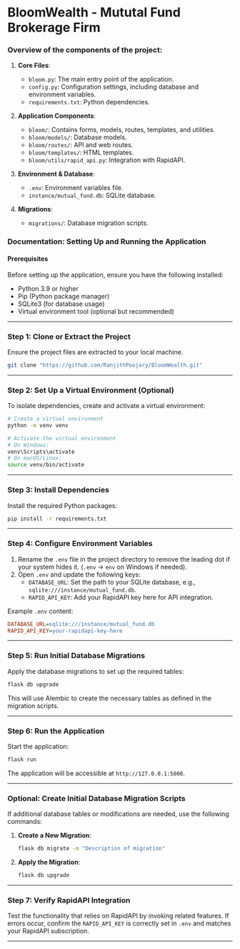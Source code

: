 # BloomWealth - Mututal Fund Brokerage Firm

### Overview of the components of the project:

1. **Core Files**:
   - `bloom.py`: The main entry point of the application.
   - `config.py`: Configuration settings, including database and environment variables.
   - `requirements.txt`: Python dependencies.

2. **Application Components**:
   - `bloom/`: Contains forms, models, routes, templates, and utilities.
   - `bloom/models/`: Database models.
   - `bloom/routes/`: API and web routes.
   - `bloom/templates/`: HTML templates.
   - `bloom/utils/rapid_api.py`: Integration with RapidAPI.

3. **Environment & Database**:
   - `.env`: Environment variables file.
   - `instance/mutual_fund.db`: SQLite database.

4. **Migrations**:
   - `migrations/`: Database migration scripts.

### Documentation: Setting Up and Running the Application

#### Prerequisites
Before setting up the application, ensure you have the following installed:
- Python 3.9 or higher
- Pip (Python package manager)
- SQLite3 (for database usage)
- Virtual environment tool (optional but recommended)

---

### Step 1: Clone or Extract the Project
Ensure the project files are extracted to your local machine.

```bash
git clone "https://github.com/RanjithPoojary/BloomWealth.git"
```
---

### Step 2: Set Up a Virtual Environment (Optional)
To isolate dependencies, create and activate a virtual environment:
```bash
# Create a virtual environment
python -m venv venv

# Activate the virtual environment
# On Windows:
venv\Scripts\activate
# On macOS/Linux:
source venv/bin/activate
```

---

### Step 3: Install Dependencies
Install the required Python packages:
```bash
pip install -r requirements.txt
```

---

### Step 4: Configure Environment Variables
1. Rename the `.env` file in the project directory to remove the leading dot if your system hides it. (`.env` → `env` on Windows if needed).
2. Open `.env` and update the following keys:
   - `DATABASE_URL`: Set the path to your SQLite database, e.g., `sqlite:///instance/mutual_fund.db`.
   - `RAPID_API_KEY`: Add your RapidAPI key here for API integration.

Example `.env` content:
```ini
DATABASE_URL=sqlite:///instance/mutual_fund.db
RAPID_API_KEY=your-rapidapi-key-here
```

---

### Step 5: Run Initial Database Migrations
Apply the database migrations to set up the required tables:
```bash
flask db upgrade
```

This will use Alembic to create the necessary tables as defined in the migration scripts.

---

### Step 6: Run the Application
Start the application:
```bash
flask run
```

The application will be accessible at `http://127.0.0.1:5000`.

---

### Optional: Create Initial Database Migration Scripts
If additional database tables or modifications are needed, use the following commands:

1. **Create a New Migration**:
   ```bash
   flask db migrate -m "Description of migration"
   ```

2. **Apply the Migration**:
   ```bash
   flask db upgrade
   ```

---

### Step 7: Verify RapidAPI Integration
Test the functionality that relies on RapidAPI by invoking related features. If errors occur, confirm the `RAPID_API_KEY` is correctly set in `.env` and matches your RapidAPI subscription.

---
